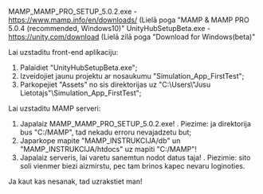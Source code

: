 MAMP_MAMP_PRO_SETUP_5.0.2.exe  -  https://www.mamp.info/en/downloads/ (Lielā poga "MAMP & MAMP PRO 5.0.4 (recommended, Windows10)"
UnityHubSetupBeta.exe          -  https://unity.com/download          (Lielā zilā poga "Download for Windows(beta)"

Lai uzstaditu front-end aplikaciju:
1. Palaidiet "UnityHubSetupBeta.exe";
2. Izveidojiet jaunu projektu ar nosaukumu "Simulation_App_FirstTest";
3. Parkopejiet "Assets" no sis direktorijas uz "C:\Users\\"Jusu Lietotajs"\Simulation_App_FirstTest";


Lai uzstaditu MAMP serveri:

1. Japalaiz MAMP_MAMP_PRO_SETUP_5.0.2.exe!
.  Piezime: ja direktorija bus "C:/MAMP", tad nekadu erroru nevajadzetu but;
2. Japarkope mapite "MAMP_INSTRUKCIJA/db" un "MAMP_INSTRUKCIJA/htdocs" uz mapiti "C:/MAMP"!
3. Japalaiz serveris, lai varetu sanemtun nodot datus taja!
.  Piezimie: sito soli vienmer biezi aizmirstu, pec tam brinos kapec nevaru loginoties.

Ja kaut kas nesanak, tad uzrakstiet man!
